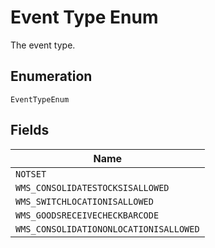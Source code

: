 
# Event Type Enum

The event type.

## Enumeration

`EventTypeEnum`

## Fields

| Name |
|  --- |
| `NOTSET` |
| `WMS_CONSOLIDATESTOCKSISALLOWED` |
| `WMS_SWITCHLOCATIONISALLOWED` |
| `WMS_GOODSRECEIVECHECKBARCODE` |
| `WMS_CONSOLIDATIONONLOCATIONISALLOWED` |

